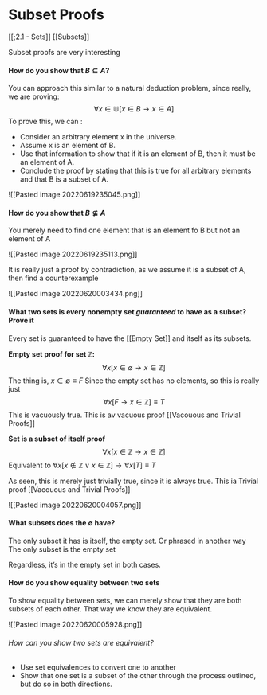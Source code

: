 # Subset Proofs

[[;2.1 - Sets]]
[[Subsets]]

Subset proofs are very interesting

#### How do you show that $B \subseteq A$?
You can approach this similar to a natural deduction problem, since really, we are proving: $$\forall x \in \mathbb{U} [x \in B \to x \in A]$$
To prove this, we can :
- Consider an arbitrary element x in the universe. 
- Assume x is an element of B. 
- Use that information to show that if it is an element of B, then it must be an element of A. 
- Conclude the proof by stating that this is true for all arbitrary elements and that B is a subset of A. 

![[Pasted image 20220619235045.png]]


#### How do you show that $B \nsubseteq A$

You merely need to find one element that is an element fo B but not an element of A

![[Pasted image 20220619235113.png]]

It is really just a proof by contradiction, as we assume it is a  subset of A, then find a counterexample

![[Pasted image 20220620003434.png]]




#### What two sets is every nonempty set ***guaranteed*** to have as a subset? Prove it

Every set is guaranteed to have the [[Empty Set]] and itself as its subsets. 

**Empty set proof for set $\mathbb{Z}$:** 
$$\forall x [x \in \emptyset \to x \in \mathbb{Z}]$$
The thing is, $x \in \emptyset \equiv F$
Since the empty set has no elements, so this is really just 
$$\forall x [F \to x \in \mathbb{Z}] \equiv T$$
This is vacuously true. 
This is av vacuous proof 
[[Vacouous and Trivial Proofs]]

**Set is a subset of itself proof**
$$\forall x [x \in \mathbb{Z} \to x \in \mathbb{Z}]$$
Equivalent to
$\forall x [x \notin \mathbb{Z} \lor x \in \mathbb{Z}] \to \forall x [T] \equiv T$

As seen, this is merely just trivially true, since it is always true. 
This ia Trivial proof
[[Vacouous and Trivial Proofs]]

![[Pasted image 20220620004057.png]]


#### What subsets does the $\emptyset$ have?
The only subset it has is itself, the empty set. 
Or phrased in another way
The only subset is the empty set

Regardless, it’s in the empty set in both cases. 


#### How do you show **equality** between two sets
To show equality between sets, we can merely show that they are both subsets of each other. That way we know they are equivalent. 

![[Pasted image 20220620005928.png]]

###### How can you show two sets are equivalent?
- Use set equivalences to convert one to another
- Show that one set is a subset of the other through the process outlined, but do so in both directions. 